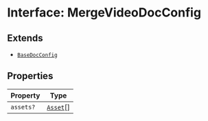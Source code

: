 # Interface: MergeVideoDocConfig

## Extends

- [`BaseDocConfig`](../../../DesignConfig.types/interfaces/base-doc-config/index.md)

## Properties

| Property | Type |
| ------ | ------ |
| `assets?` | [`Asset`](../../../Asset.types/type-aliases/asset/index.md)[] |
